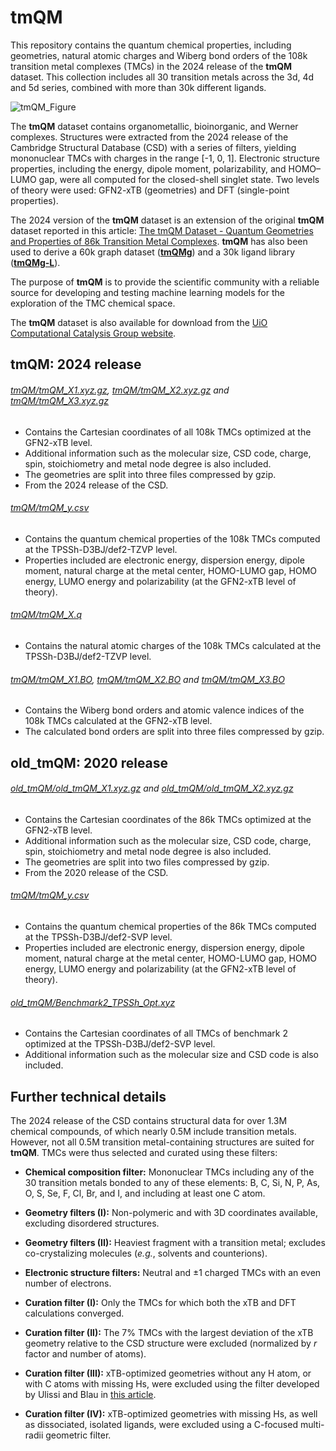 # tmQM

This repository contains the quantum chemical properties, including geometries, natural atomic charges and Wiberg bond orders of the 108k transition metal complexes (TMCs) in the 2024 release of the **tmQM** dataset. This collection includes all 30 transition metals across the 3d, 4d and 5d series, combined with more than 30k different ligands.

![tmQM_Figure](https://user-images.githubusercontent.com/51946437/91875604-fabc5300-ec7b-11ea-9b0d-b6b308dc942b.png)

The **tmQM** dataset contains organometallic, bioinorganic, and Werner complexes. Structures were extracted from the 2024 release of the Cambridge Structural Database (CSD) with a series of filters, yielding mononuclear TMCs with charges in the range [-1, 0, 1]. Electronic structure properties, including the energy, dipole moment, polarizability, and HOMO–LUMO gap, were all computed for the closed-shell singlet state. Two levels of theory were used: GFN2-xTB (geometries) and DFT (single-point properties).

The 2024 version of the **tmQM** dataset is an extension of the original **tmQM** dataset reported in this article: [The tmQM Dataset - Quantum Geometries and Properties of 86k Transition Metal Complexes](https://pubs.acs.org/doi/10.1021/acs.jcim.0c01041). **tmQM** has also been used to derive a 60k graph dataset ([**tmQMg**](https://pubs.rsc.org/en/content/articlelanding/2023/dd/d2dd00129b)) and a 30k ligand library ([**tmQMg-L**](https://www.nature.com/articles/s43588-024-00616-5)).

The purpose of **tmQM** is to provide the scientific community with a reliable source for developing and testing machine learning models for the exploration of the TMC chemical space.

The **tmQM** dataset is also available for download from the [UiO Computational Catalysis Group website](https://www.uiocompcat.info/tmqmdataset).

## tmQM: 2024 release
###### [tmQM/tmQM_X1.xyz.gz](tmQM/tmQM_X1.xyz.gz), [tmQM/tmQM_X2.xyz.gz](tmQM/tmQM_X2.xyz.gz) and [tmQM/tmQM_X3.xyz.gz](tmQM/tmQM_X3.xyz.gz)
- Contains the Cartesian coordinates of all 108k TMCs optimized at the GFN2-xTB level.
- Additional information such as the molecular size, CSD code, charge, spin, stoichiometry and metal node degree is also included.
- The geometries are split into three files compressed by gzip.
- From the 2024 release of the CSD.

###### [tmQM/tmQM_y.csv](tmQM/tmQM_y.csv)
- Contains the quantum chemical properties of the 108k TMCs computed at the TPSSh-D3BJ/def2-TZVP level.
- Properties included are electronic energy, dispersion energy, dipole moment, natural charge at the metal center, HOMO-LUMO gap, HOMO energy, LUMO energy and polarizability (at the GFN2-xTB level of theory).

###### [tmQM/tmQM_X.q](tmQM/tmQM_X.q)
- Contains the natural atomic charges of the 108k TMCs calculated at the TPSSh-D3BJ/def2-TZVP level.

###### [tmQM/tmQM_X1.BO](tmQM/tmQM_X1.BO), [tmQM/tmQM_X2.BO](tmQM/tmQM_X2.BO) and [tmQM/tmQM_X3.BO](tmQM/tmQM_X3.BO)
- Contains the Wiberg bond orders and atomic valence indices of the 108k TMCs calculated at the GFN2-xTB level.
- The calculated bond orders are split into three files compressed by gzip.


## old_tmQM: 2020 release
###### [old_tmQM/old_tmQM_X1.xyz.gz](old_tmQM/old_tmQM_X1.xyz.gz) and [old_tmQM/old_tmQM_X2.xyz.gz](old_tmQM/old_tmQM_X2.xyz.gz)
- Contains the Cartesian coordinates of the 86k TMCs optimized at the GFN2-xTB level.
- Additional information such as the molecular size, CSD code, charge, spin, stoichiometry and metal node degree is also included.
- The geometries are split into two files compressed by gzip.
- From the 2020 release of the CSD.

###### [tmQM/tmQM_y.csv](tmQM/tmQM_y.csv)
- Contains the quantum chemical properties of the 86k TMCs computed at the TPSSh-D3BJ/def2-SVP level.
- Properties included are electronic energy, dispersion energy, dipole moment, natural charge at the metal center, HOMO-LUMO gap, HOMO energy, LUMO energy and polarizability (at the GFN2-xTB level of theory).

###### [old_tmQM/Benchmark2_TPSSh_Opt.xyz](old_tmQM/Benchmark2_TPSSh_Opt.xyz)
- Contains the Cartesian coordinates of all TMCs of benchmark 2 optimized at the TPSSh-D3BJ/def2-SVP level.
- Additional information such as the molecular size and CSD code is also included.

## Further technical details
The 2024 release of the CSD contains structural data for over 1.3M chemical compounds, of which nearly 0.5M include transition metals. However, not all 0.5M transition metal-containing structures are suited for **tmQM**. TMCs were thus selected and curated using these filters:
- **Chemical composition filter:** Mononuclear TMCs including any of the 30 transition metals bonded to any of these elements: B, C, Si, N, P, As, O, S, Se, F, Cl, Br, and I, and including at least one C atom.
- **Geometry filters (I):** Non-polymeric and with 3D coordinates available, excluding disordered structures.
- **Geometry filters (II):** Heaviest fragment with a transition metal; excludes co-crystalizing molecules (_e.g._, solvents and counterions).

- **Electronic structure filters:** Neutral and ±1 charged TMCs with an even number of electrons.

- **Curation filter (I):** Only the TMCs for which both the xTB and DFT calculations converged.

- **Curation filter (II):** The 7% TMCs with the largest deviation of the xTB geometry relative to the CSD structure were excluded (normalized by _r_ factor and number of atoms).

- **Curation filter (III):** xTB-optimized geometries without any H atom, or with C atoms with missing Hs, were excluded using the filter developed by Ulissi and Blau in [this article](https://pubs.acs.org/doi/10.1021/acs.jcim.3c01226).

- **Curation filter (IV):** xTB-optimized geometries with missing Hs, as well as dissociated, isolated ligands, were excluded using a C-focused multi-radii geometric filter.
